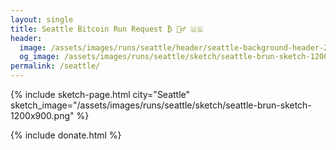 ```yaml
---
layout: single
title: Seattle Bitcoin Run Request ₿ 🏃‍♂️ 🇺🇸
header:
  image: /assets/images/runs/seattle/header/seattle-background-header-2048x450.jpeg
  og_image: /assets/images/runs/seattle/sketch/seattle-brun-sketch-1200x900.png
permalink: /seattle/
---
```


{% include sketch-page.html city="Seattle" sketch_image="/assets/images/runs/seattle/sketch/seattle-brun-sketch-1200x900.png" %} 

{% include donate.html %}  
  
  
